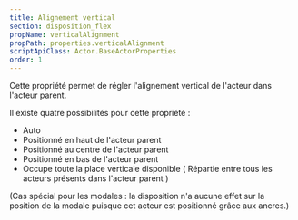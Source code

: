 ```yaml
---
title: Alignement vertical
section: disposition_flex
propName: verticalAlignment
propPath: properties.verticalAlignment
scriptApiClass: Actor.BaseActorProperties
order: 1
---
```

Cette propriété permet de régler l'alignement vertical de l'acteur dans l'acteur parent.

Il existe quatre possibilités pour cette propriété :
 - Auto
 - Positionné en haut de l'acteur parent
 - Positionné au centre de l'acteur parent
 - Positionné en bas de l'acteur parent
 - Occupe toute la place verticale disponible ( Répartie entre tous les acteurs présents dans l'acteur parent )

(Cas spécial pour les modales : la disposition n'a aucune effet sur la position de la modale puisque cet acteur est positionné grâce aux ancres.)
